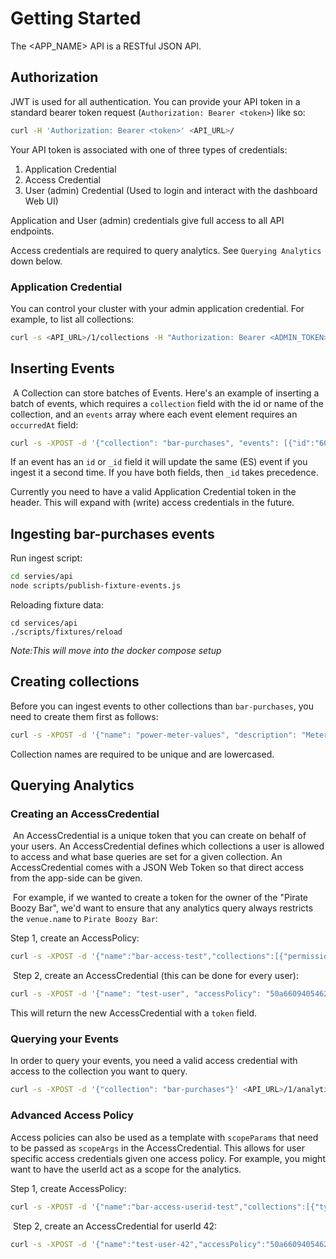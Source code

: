 # Getting Started

The <APP_NAME> API is a RESTful JSON API.

## Authorization

JWT is used for all authentication. You can provide your API token in a standard bearer token request (`Authorization: Bearer <token>`) like so:

```bash
curl -H 'Authorization: Bearer <token>' <API_URL>/
```

Your API token is associated with one of three types of credentials:
1. Application Credential
2. Access Credential
3. User (admin) Credential (Used to login and interact with the dashboard Web UI)

Application and User (admin) credentials give full access to all API endpoints.

Access credentials are required to query analytics. See `Querying Analytics` down below.

### Application Credential

You can control your cluster with your admin application credential. For example, to list all collections:
​
```bash
curl -s <API_URL>/1/collections -H "Authorization: Bearer <ADMIN_TOKEN>" -H "Content-Type: application/json"
```

## Inserting Events
​
A Collection can store batches of Events. Here's an example of inserting a batch of events, which requires a `collection` field with the id or name of the collection, and an `events` array where each event element requires an `occurredAt` field:
​​
```bash
curl -s -XPOST -d '{"collection": "bar-purchases", "events": [{"id":"606efb3dee05960772e6cddb","sourceSystem":"upserve","venue":{"name":"Pirate Boozy Bar","address":"650 Gough St, San Francisco, CA 94102"},"customer":{"name":"Melissa Spencer"},"server":{"name":"Kathryn Bernier"},"consumption":{"id":"606efb3cee05960772e6cda3","name":"Open Food","price":0,"category":"Food","createdAt":"2019-12-08T13:24:52.000Z"},"amountPaid":1,"occurredAt":"2018-03-20T15:30:46.000Z"}]}' <API_URL>/1/events -H "Authorization: Bearer <ADMIN_TOKEN>" -H "Content-Type: application/json"
```

If an event has an `id` or `_id` field it will update the same (ES) event if you ingest it a second time. If you have both fields, then `_id` takes precedence.

Currently you need to have a valid Application Credential token in the header. This will expand with (write) access credentials in the future.

## Ingesting bar-purchases events

Run ingest script:

```bash
cd servies/api
node scripts/publish-fixture-events.js
```

Reloading fixture data:

```
cd services/api
./scripts/fixtures/reload
```

_Note:This will move into the docker compose setup_
​
## Creating collections

Before you can ingest events to other collections than `bar-purchases`, you need to create them first as follows:

```bash
curl -s -XPOST -d '{"name": "power-meter-values", "description": "Meter values from a power outlet"}' <API_URL>/1/collections -H "Authorization: Bearer <ADMIN_TOKEN>" -H "Content-Type: application/json"
```

Collection names are required to be unique and are lowercased.

## Querying Analytics
### Creating an AccessCredential
​
An AccessCredential is a unique token that you can create on behalf of your users. An AccessCredential defines which collections a user is allowed to access and what base queries are set for a given collection. An AccessCredential comes with a JSON Web Token so that direct access from the app-side can be given.

​
For example, if we wanted to create a token for the owner of the "Pirate Boozy Bar", we'd want to ensure that any analytics query always restricts the `venue.name` to `Pirate Boozy Bar`:
​

Step 1, create an AccessPolicy:
​
```bash
curl -s -XPOST -d '{"name":"bar-access-test","collections":[{"permission":"read","scope":{"venue.name":"Pirate Boozy Bar"},"collectionId":"60a660940546243490caec36"}]}' <API_URL>/1/access-policies -H "Authorization: Bearer <ADMIN_TOKEN>" -H "Content-Type: application/json"
```
​
Step 2, create an AccessCredential (this can be done for every user):
​
```bash
curl -s -XPOST -d '{"name": "test-user", "accessPolicy": "50a660940546243490caec42"}' <API_URL>/1/access-credentials -H "Authorization: Bearer <ADMIN_TOKEN>" -H "Content-Type: application/json"
```

This will return the new AccessCredential with a `token` field.

### Querying your Events

In order to query your events, you need a valid access credential with access to the collection you want to query.

```bash
curl -s -XPOST -d '{"collection": "bar-purchases"}' <API_URL>/1/analytics/search -H "Authorization: Bearer <access-credential>" -H "Content-Type: application/json"
```

### Advanced Access Policy

Access policies can also be used as a template with `scopeParams` that need to be passed as `scopeArgs` in the AccessCredential. This allows for user specific access credentials given one access policy. For example, you might want to have the userId act as a scope for the analytics.

Step 1, create AccessPolicy:
​
```bash
curl -s -XPOST -d '{"name":"bar-access-userid-test","collections":[{"type":"read","scope":{"venue.name":"Pirate Boozy Bar"},"scopeParams":["userId"],"collectionId":"60a660940546243490caec36"}]}' <API_URL>/1/access-policies -H "Authorization: Bearer <ADMIN_TOKEN>" -H "Content-Type: application/json"
```
​
Step 2, create an AccessCredential for userId 42:
​
```bash
curl -s -XPOST -d '{"name":"test-user-42","accessPolicy":"50a660940546243490caec66","scopeArgs":{"userId":42}}' <API_URL>/1/access-credentials -H "Authorization: Bearer <ADMIN_TOKEN>" -H "Content-Type: application/json"
```
